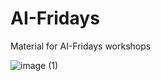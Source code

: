 # AI-Fridays
Material for AI-Fridays workshops


![image (1)](https://github.com/ric4234/AI-Fridays/assets/120782644/db86a5a4-6034-4ae7-a3da-fe65853933c4)
